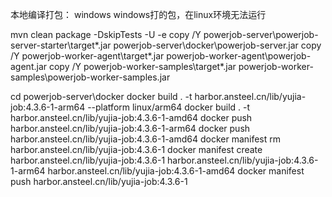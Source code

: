 本地编译打包：
windows   windows打的包，在linux环境无法运行

mvn clean package  -DskipTests -U -e 
copy /Y powerjob-server\powerjob-server-starter\target\*.jar powerjob-server\docker\powerjob-server.jar 
copy /Y powerjob-worker-agent\target\*.jar powerjob-worker-agent\powerjob-agent.jar 
copy /Y powerjob-worker-samples\target\*.jar powerjob-worker-samples\powerjob-worker-samples.jar

cd powerjob-server\docker
docker build . -t harbor.ansteel.cn/lib/yujia-job:4.3.6-1-arm64 --platform linux/arm64
docker build . -t harbor.ansteel.cn/lib/yujia-job:4.3.6-1-amd64
docker push harbor.ansteel.cn/lib/yujia-job:4.3.6-1-arm64
docker push harbor.ansteel.cn/lib/yujia-job:4.3.6-1-amd64
docker manifest rm harbor.ansteel.cn/lib/yujia-job:4.3.6-1
docker manifest create harbor.ansteel.cn/lib/yujia-job:4.3.6-1 harbor.ansteel.cn/lib/yujia-job:4.3.6-1-arm64 harbor.ansteel.cn/lib/yujia-job:4.3.6-1-amd64
docker manifest push harbor.ansteel.cn/lib/yujia-job:4.3.6-1
    